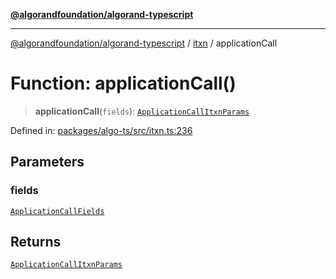 [**@algorandfoundation/algorand-typescript**](../../../README.md)

***

[@algorandfoundation/algorand-typescript](../../../README.md) / [itxn](../README.md) / applicationCall

# Function: applicationCall()

> **applicationCall**(`fields`): [`ApplicationCallItxnParams`](../interfaces/ApplicationCallItxnParams.md)

Defined in: [packages/algo-ts/src/itxn.ts:236](https://github.com/algorandfoundation/puya-ts/blob/89ee9cf9a58d93e3ffbb727cfadf537835799a71/packages/algo-ts/src/itxn.ts#L236)

## Parameters

### fields

[`ApplicationCallFields`](../interfaces/ApplicationCallFields.md)

## Returns

[`ApplicationCallItxnParams`](../interfaces/ApplicationCallItxnParams.md)

